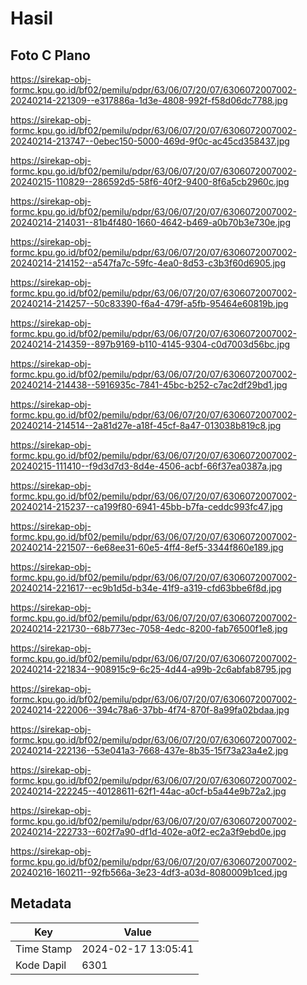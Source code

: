 # Hasil

## Foto C Plano

https://sirekap-obj-formc.kpu.go.id/bf02/pemilu/pdpr/63/06/07/20/07/6306072007002-20240214-221309--e317886a-1d3e-4808-992f-f58d06dc7788.jpg

https://sirekap-obj-formc.kpu.go.id/bf02/pemilu/pdpr/63/06/07/20/07/6306072007002-20240214-213747--0ebec150-5000-469d-9f0c-ac45cd358437.jpg

https://sirekap-obj-formc.kpu.go.id/bf02/pemilu/pdpr/63/06/07/20/07/6306072007002-20240215-110829--286592d5-58f6-40f2-9400-8f6a5cb2960c.jpg

https://sirekap-obj-formc.kpu.go.id/bf02/pemilu/pdpr/63/06/07/20/07/6306072007002-20240214-214031--81b4f480-1660-4642-b469-a0b70b3e730e.jpg

https://sirekap-obj-formc.kpu.go.id/bf02/pemilu/pdpr/63/06/07/20/07/6306072007002-20240214-214152--a547fa7c-59fc-4ea0-8d53-c3b3f60d6905.jpg

https://sirekap-obj-formc.kpu.go.id/bf02/pemilu/pdpr/63/06/07/20/07/6306072007002-20240214-214257--50c83390-f6a4-479f-a5fb-95464e60819b.jpg

https://sirekap-obj-formc.kpu.go.id/bf02/pemilu/pdpr/63/06/07/20/07/6306072007002-20240214-214359--897b9169-b110-4145-9304-c0d7003d56bc.jpg

https://sirekap-obj-formc.kpu.go.id/bf02/pemilu/pdpr/63/06/07/20/07/6306072007002-20240214-214438--5916935c-7841-45bc-b252-c7ac2df29bd1.jpg

https://sirekap-obj-formc.kpu.go.id/bf02/pemilu/pdpr/63/06/07/20/07/6306072007002-20240214-214514--2a81d27e-a18f-45cf-8a47-013038b819c8.jpg

https://sirekap-obj-formc.kpu.go.id/bf02/pemilu/pdpr/63/06/07/20/07/6306072007002-20240215-111410--f9d3d7d3-8d4e-4506-acbf-66f37ea0387a.jpg

https://sirekap-obj-formc.kpu.go.id/bf02/pemilu/pdpr/63/06/07/20/07/6306072007002-20240214-215237--ca199f80-6941-45bb-b7fa-ceddc993fc47.jpg

https://sirekap-obj-formc.kpu.go.id/bf02/pemilu/pdpr/63/06/07/20/07/6306072007002-20240214-221507--6e68ee31-60e5-4ff4-8ef5-3344f860e189.jpg

https://sirekap-obj-formc.kpu.go.id/bf02/pemilu/pdpr/63/06/07/20/07/6306072007002-20240214-221617--ec9b1d5d-b34e-41f9-a319-cfd63bbe6f8d.jpg

https://sirekap-obj-formc.kpu.go.id/bf02/pemilu/pdpr/63/06/07/20/07/6306072007002-20240214-221730--68b773ec-7058-4edc-8200-fab76500f1e8.jpg

https://sirekap-obj-formc.kpu.go.id/bf02/pemilu/pdpr/63/06/07/20/07/6306072007002-20240214-221834--908915c9-6c25-4d44-a99b-2c6abfab8795.jpg

https://sirekap-obj-formc.kpu.go.id/bf02/pemilu/pdpr/63/06/07/20/07/6306072007002-20240214-222006--394c78a6-37bb-4f74-870f-8a99fa02bdaa.jpg

https://sirekap-obj-formc.kpu.go.id/bf02/pemilu/pdpr/63/06/07/20/07/6306072007002-20240214-222136--53e041a3-7668-437e-8b35-15f73a23a4e2.jpg

https://sirekap-obj-formc.kpu.go.id/bf02/pemilu/pdpr/63/06/07/20/07/6306072007002-20240214-222245--40128611-62f1-44ac-a0cf-b5a44e9b72a2.jpg

https://sirekap-obj-formc.kpu.go.id/bf02/pemilu/pdpr/63/06/07/20/07/6306072007002-20240214-222733--602f7a90-df1d-402e-a0f2-ec2a3f9ebd0e.jpg

https://sirekap-obj-formc.kpu.go.id/bf02/pemilu/pdpr/63/06/07/20/07/6306072007002-20240216-160211--92fb566a-3e23-4df3-a03d-8080009b1ced.jpg


## Metadata

| Key        | Value               |
| ---------- | ------------------- |
| Time Stamp | 2024-02-17 13:05:41 |
| Kode Dapil | 6301                |



